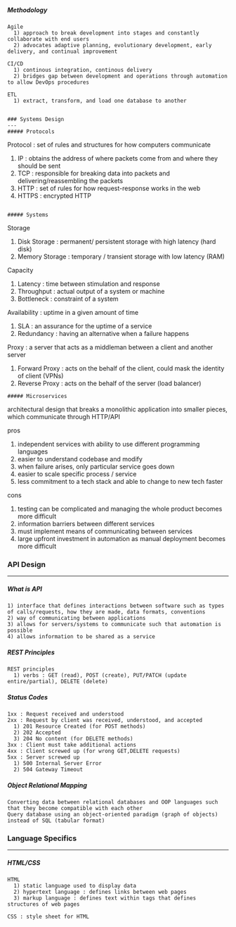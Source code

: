 ##### Methodology
```
Agile
  1) approach to break development into stages and constantly collaborate with end users
  2) advocates adaptive planning, evolutionary development, early delivery, and continual improvement 
  
CI/CD
  1) continous integration, continous delivery 
  2) bridges gap between development and operations through automation to allow DevOps procedures
  
ETL 
  1) extract, transform, and load one database to another


### Systems Design
---
##### Protocols 
```
Protocol : set of rules and structures for how computers communicate 
  1) IP : obtains the address of where packets come from and where they should be sent 
  2) TCP : responsible for breaking data into packets and delivering/reassembling the packets
  3) HTTP : set of rules for how request-response works in the web 
  4) HTTPS : encrypted HTTP 
```

##### Systems
```
Storage
  1) Disk Storage : permanent/ persistent storage with high latency (hard disk)
  2) Memory Storage : temporary / transient storage with low latency (RAM)

Capacity
  1) Latency : time between stimulation and response 
  2) Throughput : actual output of a system or machine 
  3) Bottleneck : constraint of a system 

Availability : uptime in a given amount of time 
  1) SLA : an assurance for the uptime of a service 
  2) Redundancy : having an alternative when a failure happens 

Proxy : a server that acts as a middleman between a client and another server
  1) Forward Proxy : acts on the behalf of the client, could mask the identity of client (VPNs) 
  2) Reverse Proxy : acts on the behalf of the server (load balancer) 
```
##### Microservices 
```
architectural design that breaks a monolithic application into smaller pieces, which communicate through HTTP/API

pros 
  1) independent services with ability to use different programming languages
  2) easier to understand codebase and modify 
  3) when failure arises, only particular service goes down
  4) easier to scale specific process / service
  5) less commitment to a tech stack and able to change to new tech faster 

cons 
  1) testing can be complicated and managing the whole product becomes more difficult 
  2) information barriers between different services
  3) must implement means of communicating between services
  4) large upfront investment in automation as manual deployment becomes more difficult

### API Design
---
##### What is API
```
1) interface that defines interactions between software such as types of calls/requests, how they are made, data formats, conventions 
2) way of communicating between applications 
3) allows for servers/systems to communicate such that automation is possible 
4) allows information to be shared as a service 
```

##### REST Principles
```
REST principles 
  1) verbs : GET (read), POST (create), PUT/PATCH (update entire/partial), DELETE (delete)
```

##### Status Codes
```
1xx : Request received and understood 
2xx : Request by client was received, understood, and accepted 
  1) 201 Resource Created (for POST methods)
  2) 202 Accepted 
  3) 204 No content (for DELETE methods)
3xx : Client must take additional actions 
4xx : Client screwed up (for wrong GET,DELETE requests)
5xx : Server screwed up
  1) 500 Internal Server Error
  2) 504 Gateway Timeout
```

##### Object Relational Mapping
```
Converting data between relational databases and OOP languages such that they become compatible with each other
Query database using an object-oriented paradigm (graph of objects) instead of SQL (tabular format) 
```

### Language Specifics
---
##### HTML/CSS
```
HTML
  1) static language used to display data
  2) hypertext language : defines links between web pages 
  3) markup language : defines text within tags that defines structures of web pages 
  
CSS : style sheet for HTML 
```
